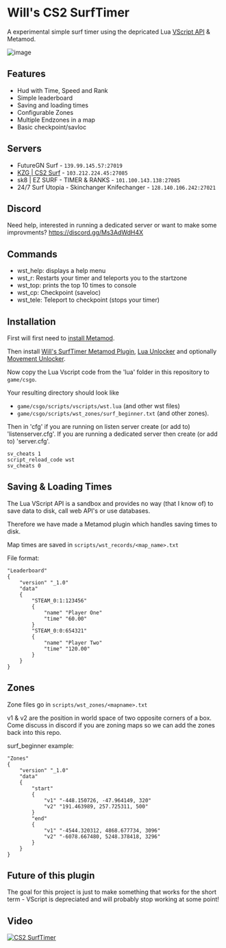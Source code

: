 # Will's CS2 SurfTimer

A experimental simple surf timer using the depricated Lua [VScript API](https://cs2.poggu.me/dumped-data/vscript-list) & Metamod.

![image](https://github.com/ws-cs2/cs2-surftimer/assets/149922947/f97e68af-94d2-4a7b-ad80-e24492a8191c)

## Features
 - Hud with Time, Speed and Rank
 - Simple leaderboard
 - Saving and loading times
 - Configurable Zones
 - Multiple Endzones in a map
 - Basic checkpoint/savloc

## Servers

 - FutureGN Surf - `139.99.145.57:27019`
 - [KZG | CS2 Surf](https://join.kzg.gg/cs2-surf) - `103.212.224.45:27085`
 - sk8 | EZ SURF - TIMER & RANKS - `101.100.143.138:27085`
 - 24/7 Surf Utopia - Skinchanger Knifechanger - `128.140.106.242:27021`

## Discord

Need help, interested in running a dedicated server or want to make some improvments? https://discord.gg/Ms3AdWdH4X

## Commands

- wst_help: displays a help menu
- wst_r: Restarts your timer and teleports you to the startzone
- wst_top: prints the top 10 times to console
- wst_cp: Checkpoint (saveloc)
- wst_tele: Teleport to checkpoint (stops your timer)



## Installation

First will first need to [install Metamod](https://www.sourcemm.net/downloads.php?branch=dev). 

Then install [Will's SurfTimer Metamod Plugin](https://github.com/ws-cs2/cs2-surftimer/releases/),  [Lua Unlocker](https://github.com/Source2ZE/LuaUnlocker) and optionally [Movement Unlocker](https://github.com/Source2ZE/MovementUnlocker).

Now copy the Lua Vscript code from the 'lua' folder in this repository to `game/csgo`.

Your resulting directory should look like 
 - `game/csgo/scripts/vscripts/wst.lua` (and other wst files)
 - `game/csgo/scripts/wst_zones/surf_beginner.txt` (and other zones).

Then in 'cfg' if you are running on listen server create (or add to) 'listenserver.cfg'. If you are running a dedicated server then create (or add to) 'server.cfg'.

```
sv_cheats 1
script_reload_code wst
sv_cheats 0
```

## Saving & Loading Times

The Lua VScript API is a sandbox and provides no way (that I know of) to save data to disk, call web API's or use databases.

Therefore we have made a Metamod plugin which handles saving times to disk.

Map times are saved in `scripts/wst_records/<map_name>.txt`

File format:
```
"Leaderboard"
{
    "version" "_1.0"
    "data"
    {
        "STEAM_0:1:123456"
        {
            "name" "Player One"
            "time" "60.00"
        }
        "STEAM_0:0:654321"
        {
            "name" "Player Two"
            "time" "120.00"
        }
    }
}
```

## Zones

Zone files go in `scripts/wst_zones/<mapname>.txt`

v1 & v2 are the position in world space of two opposite corners of a box. Come discuss in discord if you are zoning maps so we can add the zones back into this repo.

surf_beginner example:
```
"Zones"
{
    "version" "_1.0"
    "data"
    {
        "start"
        {
            "v1" "-448.150726, -47.964149, 320"
            "v2" "191.463989, 257.725311, 500"
        }
        "end"
        {
            "v1" "-4544.320312, 4868.677734, 3096"
            "v2" "-6078.667480, 5248.378418, 3296"
        }
    }
}
```


## Future of this plugin

The goal for this project is just to make something that works for the short term - VScript is depreciated and will probably stop working at some point!

## Video

[![CS2 SurfTimer](https://img.youtube.com/vi/gdIbHZaUJAQ/0.jpg)](https://www.youtube.com/watch?v=gdIbHZaUJAQ "CS2 SurfTimer")






